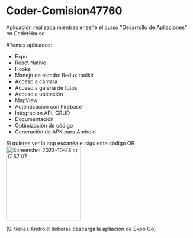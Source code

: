 # Coder-Comision47760


Aplicación realizada mientras enseñé el curso "Desarrollo de Apliaciones" en CoderHouse

#Temas aplicados:

- Expo
- React Native
- Hooks
- Manejo de estado: Redux toolkit
- Acceso a cámara
- Acceso a galería de fotos
- Acceso a ubicación
- MapView
- Autenticación con Firebase
- Integración API, CRUD
- Documentación
- Optimización de código
- Generación de APK para Android


Si quieres ver la app escanéa el siguiente código QR 
<img width="201" alt="Screenshot 2023-10-28 at 17 57 07" src="https://github.com/rociobmartin92/Coder-Comision47760/assets/77502194/73d9c1fc-d9ae-4ebd-bd9c-51577b3b4472">

(Si tienes Android deberás descarga la apliación de Expo Go)
